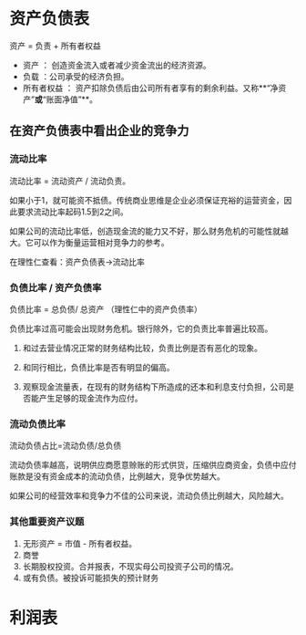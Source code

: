 # 资产负债表

资产 = 负责 + 所有者权益

* 资产 ： 创造资金流入或者减少资金流出的经济资源。
* 负载 ：公司承受的经济负担。
* 所有者权益 ： 资产扣除负债后由公司所有者享有的剩余利益。又称**“净资产”**或**“账面净值”**。

## 在资产负债表中看出企业的竞争力

### 流动比率

流动比率 = 流动资产 / 流动负责。

如果小于1，就可能资不抵债。传统商业思维是企业必须保证充裕的运营资金，因此要求流动比率起码1.5到2之间。

如果公司的流动比率低，创造现金流的能力又不好，那么财务危机的可能性就越大。它可以作为衡量运营相对竞争力的参考。

在理性仁查看：资产负债表->流动比率

### 负债比率 / 资产负债率

负债比率 = 总负债/	总资产  （理性仁中的资产负债率）

负债比率过高可能会出现财务危机。银行除外，它的负责比率普遍比较高。

1. 和过去营业情况正常的财务结构比较，负责比例是否有恶化的现象。

2. 和同行相比，负债比率是否有明显的偏高。
3. 观察现金流量表，在现有的财务结构下所造成的还本和利息支付负担，公司是否能产生足够的现金流作为应付。

### 流动负债比率

流动负债占比=流动负债/总负债



流动负债率越高，说明供应商愿意赊账的形式供货，压缩供应商资金，负债中应付账款是没有资金成本的流动负债，比例越大，竞争优势越大。

如果公司的经营效率和竞争力不佳的公司来说，流动负债比例越大，风险越大。

### 其他重要资产议题

1. 无形资产 = 市值 - 所有者权益。
2. 商誉
3. 长期股权投资。合并报表，不现实母公司投资子公司的情况。
4. 或有负债。被投诉可能损失的预计财务



# 利润表 

